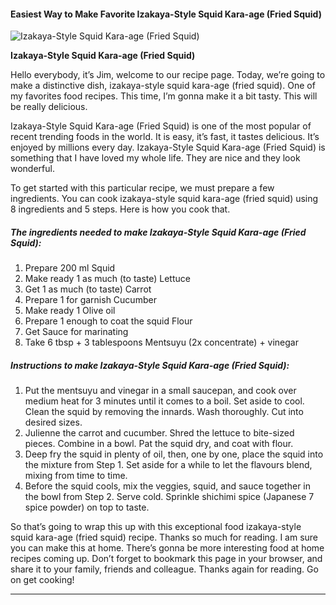             

#### Easiest Way to Make Favorite Izakaya-Style Squid Kara-age (Fried Squid)

![Izakaya-Style Squid Kara-age (Fried Squid)](https://img-global.cpcdn.com/recipes/6002523946090496/751x532cq70/izakaya-style-squid-kara-age-fried-squid-recipe-main-photo.jpg)

**Izakaya-Style Squid Kara-age (Fried Squid)**

Hello everybody, it’s Jim, welcome to our recipe page. Today, we’re going to make a distinctive dish, izakaya-style squid kara-age (fried squid). One of my favorites food recipes. This time, I’m gonna make it a bit tasty. This will be really delicious.

Izakaya-Style Squid Kara-age (Fried Squid) is one of the most popular of recent trending foods in the world. It is easy, it’s fast, it tastes delicious. It’s enjoyed by millions every day. Izakaya-Style Squid Kara-age (Fried Squid) is something that I have loved my whole life. They are nice and they look wonderful.

To get started with this particular recipe, we must prepare a few ingredients. You can cook izakaya-style squid kara-age (fried squid) using 8 ingredients and 5 steps. Here is how you cook that.

##### The ingredients needed to make Izakaya-Style Squid Kara-age (Fried Squid):

1.  Prepare 200 ml Squid
2.  Make ready 1 as much (to taste) Lettuce
3.  Get 1 as much (to taste) Carrot
4.  Prepare 1 for garnish Cucumber
5.  Make ready 1 Olive oil
6.  Prepare 1 enough to coat the squid Flour
7.  Get Sauce for marinating
8.  Take 6 tbsp + 3 tablespoons Mentsuyu (2x concentrate) + vinegar

##### Instructions to make Izakaya-Style Squid Kara-age (Fried Squid):

1.  Put the mentsuyu and vinegar in a small saucepan, and cook over medium heat for 3 minutes until it comes to a boil. Set aside to cool. Clean the squid by removing the innards. Wash thoroughly. Cut into desired sizes.
2.  Julienne the carrot and cucumber. Shred the lettuce to bite-sized pieces. Combine in a bowl. Pat the squid dry, and coat with flour.
3.  Deep fry the squid in plenty of oil, then, one by one, place the squid into the mixture from Step 1. Set aside for a while to let the flavours blend, mixing from time to time.
4.  Before the squid cools, mix the veggies, squid, and sauce together in the bowl from Step 2. Serve cold. Sprinkle shichimi spice (Japanese 7 spice powder) on top to taste.

So that’s going to wrap this up with this exceptional food izakaya-style squid kara-age (fried squid) recipe. Thanks so much for reading. I am sure you can make this at home. There’s gonna be more interesting food at home recipes coming up. Don’t forget to bookmark this page in your browser, and share it to your family, friends and colleague. Thanks again for reading. Go on get cooking!

* * *